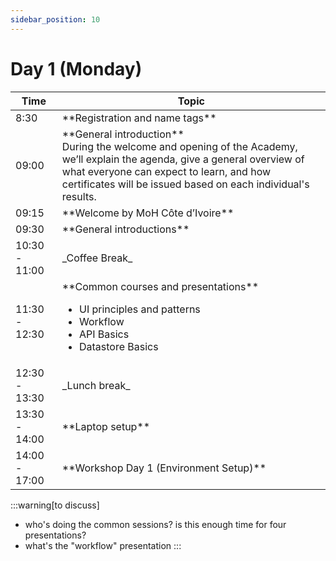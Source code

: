```yaml
---
sidebar_position: 10
---
```


# Day 1 (Monday) 
<table>
    <thead>
        <tr>
            <th>Time</th>
            <th>Topic</th>
        </tr>
    </thead>
    <tbody>
        <tr>
            <td>8:30</td>
            <td>**Registration and name tags**</td>
        </tr>
        <tr>
            <td>09:00</td>
            <td>
                **General introduction**<br/>
                During the welcome and opening of the Academy, we’ll explain the agenda, give a general overview of what everyone can expect to learn, and how certificates will be issued based on each individual's results.
            </td>
        </tr>
        <tr>
            <td>09:15</td>
            <td>
                **Welcome by MoH Côte d’Ivoire**
            </td>
        </tr>
        <tr>
            <td>09:30</td>
            <td>
                **General introductions**
            </td>
        </tr>
        <tr >
            <td>10:30 - 11:00</td>
            <td>
                _Coffee Break_
            </td>
        </tr>
        <tr>
            <td>11:30 - 12:30</td>
            <td>
                **Common courses and presentations**
                <ul>
                    <li>UI principles and patterns </li>
                    <li>Workflow</li>
                    <li>API Basics</li>
                    <li>Datastore Basics</li>
                </ul>
            </td>
        </tr>
        <tr>
            <td>12:30 - 13:30</td>
            <td>
                _Lunch break_
            </td>
        </tr>
        <tr>
            <td>13:30 - 14:00</td>
            <td>
                **Laptop setup**
            </td>
        </tr>
        <tr>
            <td>14:00 - 17:00</td>
            <td>
                **Workshop Day 1 (Environment Setup)**
            </td>
        </tr>
    </tbody>
</table>

:::warning[to discuss]
- who's doing the common sessions? is this enough time for four presentations?
- what's the "workflow" presentation
:::